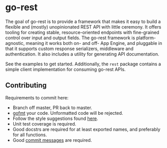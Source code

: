 # go-rest

The goal of go-rest is to provide a framework that makes it easy to build a flexible and (mostly) unopinionated REST API with little ceremony. It offers tooling for creating stable, resource-oriented endpoints with fine-grained control over input and output fields. The go-rest framework is platform-agnostic, meaning it works both on- and off- App Engine, and pluggable in that it supports custom response serializers, middleware and authentication. It also includes a utility for generating API documentation.

See the examples to get started. Additionally, the `rest` package contains a simple client implementation for consuming go-rest APIs.

## Contributing

Requirements to commit here:
  
  - Branch off master, PR back to master.
  - [gofmt](http://golang.org/cmd/go/#hdr-Run_gofmt_on_package_sources) your code. Unformatted code will be rejected.
  - Follow the style suggestions found [here](https://code.google.com/p/go-wiki/wiki/CodeReviewComments).
  - Unit test coverage is required.
  - Good docstrs are required for at least exported names, and preferably for all functions.
  - Good [commit messages](http://tbaggery.com/2008/04/19/a-note-about-git-commit-messages.html) are required.

